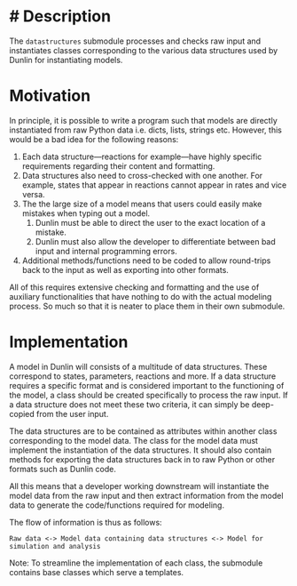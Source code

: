 # # Description
The `datastructures` submodule processes and checks raw input and instantiates classes corresponding to the various data structures used by Dunlin for instantiating models.


# Motivation
In principle, it is possible to write a program such that models are directly instantiated from raw Python data i.e. dicts, lists, strings etc. However, this would be a bad idea for the following reasons:

1. Each data structure—reactions for example—have highly specific requirements regarding their content and formatting.
2. Data structures also need to cross-checked with one another. For example, states that appear in reactions cannot appear in rates and vice versa. 
3. The the large size of a model means that users could easily make mistakes when typing out a model.
   1. Dunlin must be able to direct the user to the exact location of a mistake.
   2. Dunlin must also allow the developer to differentiate between bad input and internal programming errors.
4. Additional methods/functions need to be coded to allow round-trips back to the input as well as exporting into other formats.

All of this requires extensive checking and formatting and the use of auxiliary functionalities that have nothing to do with the actual modeling process. So much so that it is neater to place them in their own submodule. 

# Implementation
A model in Dunlin will consists of a multitude of data structures. These correspond to states, parameters, reactions and more. If a data structure requires a specific format and is considered important to the functioning of the model, a class should be created specifically to process the raw input. If a data structure does not meet these two criteria, it can simply be deep-copied from the user input.

The data structures are to be contained as attributes within another class corresponding to the model data. The class for the model data must implement the instantiation of the data structures. It should also contain methods for exporting the data structures back in to raw Python or other formats such as Dunlin code. 

All this means that a developer working downstream will instantiate the model data from the raw input and then extract information from the model data to generate the code/functions required for modeling.

The flow of information is thus as follows:

`Raw data <-> Model data containing data structures <-> Model for simulation and analysis`

Note: To streamline the implementation of each class, the submodule contains base classes which serve a templates.